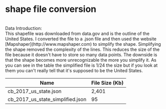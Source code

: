 # shape file conversion
<br>
 Data Introduction: 
<br>
This shapefile was downloaded from data.gov and is the outline of the United States. I converted the file to a .json file and then used the website [Mapshaper](http://www.mapshaper.com) to simplify the shape. Simplifying the shape removed the complexity of the lines. This reduces the size of the file because it doesn't have to store so many data points. The downside is that the shape becomes more unrecognizable the more you simplify it. As you can see in the table the simplified file is 1/24 the size but if you look at them you can't really tell that it's supposed to be the United States.


Name | File Size (Kb)
------------ | -------------
cb_2017_us_state.json | 2,401
cb_2017_us_state_simplified.json | 95

